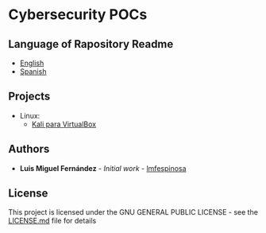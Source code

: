# Cybersecurity POCs

## Language of Rapository Readme

* [English](README.en-GB.md)
* [Spanish](README.md)

## Projects

* Linux:
    * [Kali para VirtualBox](Documentation/en/Projects/VM/Linux/Kali/doc_kali.en-GB.md)

## Authors

* **Luis Miguel Fernández** - *Initial work* - [lmfespinosa](https://github.com/lmfespinosa)

## License

This project is licensed under the GNU GENERAL PUBLIC LICENSE - see the [LICENSE.md](LICENSE.md) file for details
